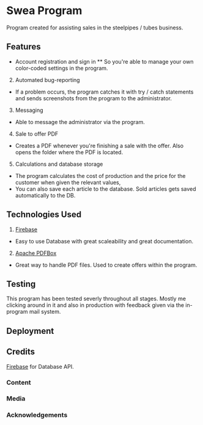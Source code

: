 # Swea Program
Program created for assisting sales in the steelpipes / tubes business.

## Features
* Account registration and sign in
** So you're able to manage your own color-coded settings in the program.
2. Automated bug-reporting
* If a problem occurs, the program catches it with try / catch statements and sends screenshots from the program to the administrator.
3. Messaging
* Able to message the administrator via the program.
4. Sale to offer PDF
* Creates a PDF whenever you're finishing a sale with the offer. Also opens the folder where the PDF is located.
5. Calculations and database storage
* The program calculates the cost of production and the price for the customer when given the relevant values,
* You can also save each article to the database. Sold articles gets saved automatically to the DB.

## Technologies Used
1. [Firebase](https://firebase.google.com/)
* Easy to use Database with great scaleability and great documentation.
2. [Apache PDFBox](https://pdfbox.apache.org/)
* Great way to handle PDF files. Used to create offers within the program.

## Testing
This program has been tested severly throughout all stages. Mostly me clicking around in it and also in production with feedback given via the in-program mail system. 

## Deployment

## Credits
[Firebase](https://firebase.google.com/) for Database API.

### Content

### Media

### Acknowledgements
